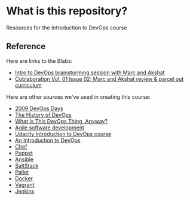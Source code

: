 # What is this repository?
Resources for the Introduction to DevOps course

## Reference
Here are links to the Blabs:
* [Intro to DevOps brainstorming session with Marc and Akshat](https://blab.im/74a2c918a8b94b22a63682c7211209fd)
* [Coblaboration Vol. 01 Issue 02: Marc and Akshat review & parcel out curriculum](https://blab.im/e54f442f2682481392a722440fb2eda5)

Here are other sources we've used in creating this course:
* [2009 DevOps Days](http://www.devopsdays.org/events/2009-ghent/)
* [The History of DevOps](http://itrevolution.com/the-history-of-devops/)
* [What Is This DevOps Thing, Anyway?](http://www.jedi.be/blog/2010/02/12/what-is-this-devops-thing-anyway/)
* [Agile software development](https://en.wikipedia.org/wiki/Agile_software_development)
* [Udacity Introduction to DevOps course](https://www.udacity.com/course/intro-to-devops--ud611)
* [An Introduction to DevOps](http://devops.com/2014/04/02/introductiontodevops)
* [Chef](https://learn.chef.io/)
* [Puppet](https://learn.puppetlabs.com/category/self-paced-training)
* [Ansible](http://www.ansible.com/resources)
* [SaltStack](https://docs.saltstack.com/en/latest/)
* [Pallet](http://palletops.com/pallet/doc/)
* [Docker](https://training.docker.com/self-paced-training)
* [Vagrant](https://docs.vagrantup.com/v2/)
* [Jenkins](https://jenkins-ci.org/)
